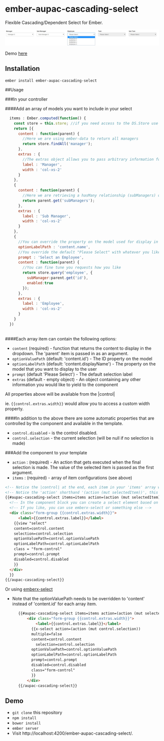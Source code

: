 # ember-aupac-cascading-select

Flexible Cascading/Dependent Select for Ember.

![alt tag](https://github.com/aupac/ember-aupac-cascading-select/blob/master/example.jpg)

Demo [here](http://aupac.github.io/ember-aupac-cascading-select/)

## Installation

```
ember install ember-aupac-cascading-select
```

##Usage

###In your controller

####Add an array of models you want to include in your select
```javascript
  items : Ember.computed(function() {
    const store = this.store; //if you need access to the DS.Store use a computed property
    return [{
      content : function(parent) {
        //Here we are using ember-data to return all managers
        return store.findAll('manager');
      },
      extras : {
        //The extras object allows you to pass arbitrary information for use in the template
        label : 'Manager',
        width : 'col-xs-2'
      }
    },
    {
      content : function(parent) {
        //Here we are retrieving a hasMany relationship (subManagers) on a manager (see above) and populating the select with them. 
        return parent.get('subManagers');
      },
      extras : {
        label : 'Sub Manager',
        width : 'col-xs-2'
      }
    },
    {
      //You can override the property on the model used for display in the select, the default is `content.displayName`
      optionLabelPath : 'content.name',
      //You override the default "Please Select" with whatever you like.
      prompt : 'Select an Employee',
      content : function(parent) {
        //You can fine tune you requests how you like 
        return store.query('employee', {
          subManager:parent.get('id'),
          enabled:true
        });
      },
      extras : {
        label : 'Employee',
        width : 'col-xs-2'
      }
    }
  })
  

```

####Each array item can contain the following options:

-    `content` (required) - function that returns the content to display in the dropdown.  The 'parent' item is passed in as an argument.
-    `optionValuePath` (default: 'content.id') - The ID property on the model
-    `optionLabelPath` (default: 'content.displayName') - The property on the model that you want to display to the user
-    `prompt` (default 'Please Select') - The default selection label
-    `extras` (default - empty object) - An object containing any other information you would like to yield to the component


All properties above will be available from the |control|

ie. `{{control.extras.width}}` would allow you to access a custom width property.

####In addition to the above there are some automatic properties that are controlled by the component and available in the template.

- `control.disabled` - is the control disabled.
- `control.selection` - the current selection (will be null if no selection is made)

###Add the component to your template


- `action`  : (required) - An action that gets executed when the final selection is made.  The value of the selected item is passed as the first argument.
- `items` : (required) - array of item configurations (see above)

```html
<!-- Notice the |control| at the end, each item in your 'items' array will be passed to this variable -->
<!-- Notice the 'action' shorthand '(action (mut selectedItem))', this basically sets up an action to set the selectedItem property without actually needing the action on the controller -->
{{#aupac-cascading-select items=items action=(action (mut selectedItem)) as |control|}}
  <!-- In the component block you can create a select element based on your control, here I am using the soon to be removed Ember.Select in Ember2.0.-->
  <!-- If you like, you can use emberx-select or something else -->
  <div class="form-group {{control.extras.width}}">
      <label>{{control.extras.label}}</label>
    {{view "select"
    content=control.content
    selection=control.selection
    optionValuePath=control.optionValuePath
    optionLabelPath=control.optionLabelPath
    class = "form-control"
    prompt=control.prompt
    disabled=control.disabled
    }}
  </div>
  }}
{{/aupac-cascading-select}}
``` 

Or using [emberx-select](https://github.com/thefrontside/emberx-select)

* Note that the optionValuePath needs to be overridden to 'content' instead of 'content.id' for each array item.

```html
      {{#aupac-cascading-select items=items action=(action (mut selectedItem)) as |control|}}
          <div class="form-group {{control.extras.width}}">
              <label>{{control.extras.label}}</label>
            {{x-select action=(action (mut control.selection))
            multiple=false
            content=control.content
              selection=control.selection
            optionValuePath=control.optionValuePath
            optionLabelPath=control.optionLabelPath
            prompt=control.prompt
            disabled=control.disabled
            class="form-control"
            }}
          </div>
      {{/aupac-cascading-select}}
```

## Demo

* `git clone` this repository
* `npm install`
* `bower install`
* `ember server`
* Visit http://localhost:4200/ember-aupac-cascading-select/.
